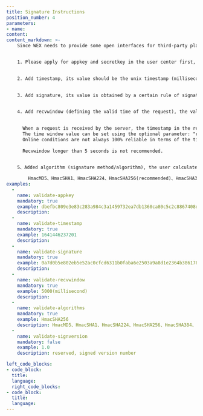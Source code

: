 ```yaml
---
title: Signature Instructions
position_number: 4
parameters:
- name:
content:
content_markdown: >-
    Since WEX needs to provide some open interfaces for third-party platforms，therefore, the issue of data security needs to be considered. Such as whether the data has been tampered with, whether the data is outdated, whether the data can be submitted repeatedly, and the access frequency of the interface, and whether data has been tampered with is the most important issue.


    1. Please apply for appkey and secretkey in the user center first, each user's appkey and secretkey are different.
    

    2. Add timestamp, its value should be the unix timestamp (milliseconds) of the time when the request is sent, and the time of the data is calculated based on this value.
    

    3. Add signature, its value is obtained by a certain rule of signature algorithm.
    

    4. Add recvwindow (defining the valid time of the request), the valid time is currently relatively simple and uniformly fixed at a certain value.
    

      When a request is received by the server, the timestamp in the request is checked to ensure it falls between 2 to 60 seconds. Any request with a timestamp older than 5,000 milliseconds is considered invalid. 
      The time window value can be set using the optional parameter: "recvWindow". Additionally, if the server determines that the client's timestamp is more than one second ahead of the server, the request will also be invalid. 
      Online conditions are not always 100% reliable in terms of the timeliness of trades, resulting in varying levels of latency between your local program and the WEX server. This is why we provide the "recvWindow" parameter - if you engage in high-frequency trading and require stricter transaction timeliness, you can adjust the "recvWindow" parameter to better meet your needs.
      
      Recvwindow longer than 5 seconds is not recommended.
      

    5、Added algorithm (signature method/algorithm), the user calculates the signature according to the protocol of the hash, and HmacSHA256 is recommended. For those protocols that are supported, see the table below.

        HmacMD5、HmacSHA1、HmacSHA224、HmacSHA256(recommended)、HmacSHA384、HmacSHA512
examples:
  -
    name: validate-appkey
    mandatory: true
    example: dbefbc809e3e83c283a984c3a1459732ea7db1360ca80c5c2c8867408d28cc83
    description:
  -
    name: validate-timestamp
    mandatory: true
    example: 1641446237201
    description:
  -
    name: validate-signature
    mandatory: true
    example: 0a7d0b5e802eb5e52ac0cfcd6311b0faba6e2503a9a8d1e2364b38617877574d
    description:
  -
    name: validate-recvwindow
    mandatory: true
    example: 5000(millisecond)
    description:
  -
    name: validate-algorithms
    mandatory: true
    example: HmacSHA256
    description: HmacMD5、HmacSHA1、HmacSHA224、HmacSHA256、HmacSHA384、HmacSHA512，The default is：HmacSHA256
  -
    name: validate-signversion
    mandatory: false
    example: 1.0
    description: reserved, signed version number

left_code_blocks:
- code_block:
  title:
  language:
  right_code_blocks:
- code_block:
  title:
  language:
---
```



